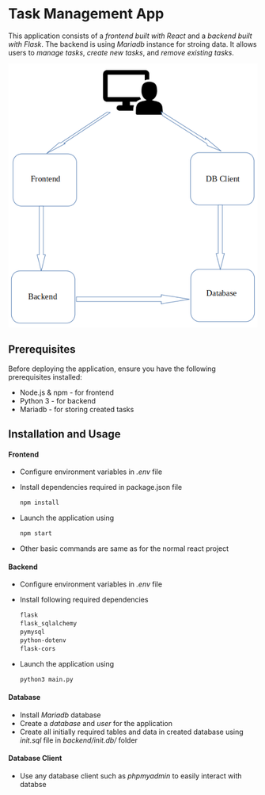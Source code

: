 # Task Management App

This application consists of a _frontend built with React_ and a _backend built with Flask_. The backend is using _Mariadb_ instance for stroing data. It allows users to _manage tasks_, _create new tasks_, and _remove existing tasks_.

![app-flow-diagram](app-flow-diagram.png)

## Prerequisites

Before deploying the application, ensure you have the following prerequisites installed:

- Node.js & npm - for frontend
- Python 3 - for backend
- Mariadb - for storing created tasks 

## Installation and Usage

#### Frontend
- Configure environment variables in _.env_ file
- Install dependencies required in package.json file 

    ```sh
    npm install
    ```
- Launch the application using

    ```sh
    npm start
    ```
- Other basic commands are same as for the normal react project

#### Backend
- Configure environment variables in _.env_ file
- Install following required dependencies 

    ```sh
    flask 
    flask_sqlalchemy 
    pymysql 
    python-dotenv 
    flask-cors
    ```
- Launch the application using

    ```sh
    python3 main.py
    ```
#### Database
- Install _Mariadb_ database
- Create a _database_ and _user_ for the application
- Create all initially required tables and data in created database using _init.sql_ file in _backend/init.db/_ folder

#### Database Client
- Use any database client such as _phpmyadmin_ to easily interact with databse
